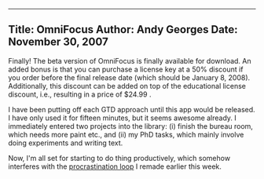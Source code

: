 -----
Title:  OmniFocus
Author: Andy Georges
Date: November 30, 2007
----







Finally! The beta version of OmniFocus is finally available for
download. An added bonus is that you can purchase a license key at a 50%
discount if you order before the final release date (which should be
January 8, 2008). Additionally, this discount can be added on top of the
educational license discount, i.e., resulting in a price of $24.99 .


I have been putting off each GTD approach until this app would be
released. I have only used it for fifteen minutes, but it seems awesome
already. I immediately entered two projects into the library: (i) finish
the bureau room, which needs more paint etc., and (ii) my PhD tasks,
which mainly involve doing experiments and writing text.


Now, I'm all set for starting to do thing productively, which somehow
interferes with the [procrastination
loop](http://flickr.com/photos/itkovian/2065118775/) I remade earlier
this week.




